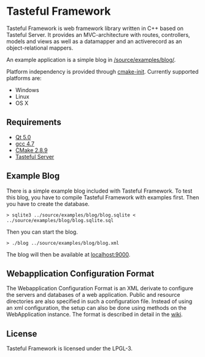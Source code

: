Tasteful Framework
============

Tasteful Framework is web framework library written in C++ based on Tasteful Server.
It provides an MVC-architecture with routes, controllers, models and views as well as a datamapper and an activerecord as an object-relational mappers.

An example application is a simple blog in [/source/examples/blog/](https://github.com/scheibel/tasteful-framework/tree/master/source/examples/blog).

Platform independency is provided through [cmake-init](https://github.com/hpicgs/cmake-init).
Currently supported platforms are:
 * Windows
 * Linux
 * OS X

Requirements
---------------------

 * [Qt 5.0](http://qt.nokia.com/)
 * [gcc 4.7](http://gcc.gnu.org/)
 * [CMake 2.8.9](http://www.cmake.org/)
 * [Tasteful Server](https://github.com/scheibel/tasteful-server)

Example Blog
---------------------------------

There is a simple example blog included with Tasteful Framework.
To test this blog, you have to compile Tasteful Framework with examples first.
Then you have to create the database.

    > sqlite3 ../source/examples/blog/blog.sqlite < ../source/examples/blog/blog.sqlite.sql

Then you can start the blog.

    > ./blog ../source/examples/blog/blog.xml

The blog will then be available at [localhost:9000](http://localhost:9000).

Webapplication Configuration Format
-----------------------------------

The Webapplication Configuration Format is an XML derivate to configure the servers and databases of a web application.
Public and resource directories are also specified in such a configuration file.
Instead of using an xml configuration, the setup can also be done using methods on the WebApplication instance.
The format is described in detail in the [wiki](https://github.com/scheibel/tasteful-framework/wiki/Webapplication-Configuration-Format).

License
-----------

Tasteful Framework is licensed under the LPGL-3.
